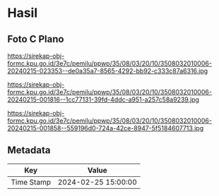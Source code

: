 # Hasil

## Foto C Plano

https://sirekap-obj-formc.kpu.go.id/3e7c/pemilu/ppwp/35/08/03/20/10/3508032010006-20240215-023353--de0a35a7-8565-4292-bb92-c333c87a6316.jpg

https://sirekap-obj-formc.kpu.go.id/3e7c/pemilu/ppwp/35/08/03/20/10/3508032010006-20240215-001816--1cc77131-39fd-4ddc-a951-a257c58a9239.jpg

https://sirekap-obj-formc.kpu.go.id/3e7c/pemilu/ppwp/35/08/03/20/10/3508032010006-20240215-001858--559196d0-724a-42ce-8947-5f5184607713.jpg


## Metadata

| Key        | Value               |
| ---------- | ------------------- |
| Time Stamp | 2024-02-25 15:00:00 |



